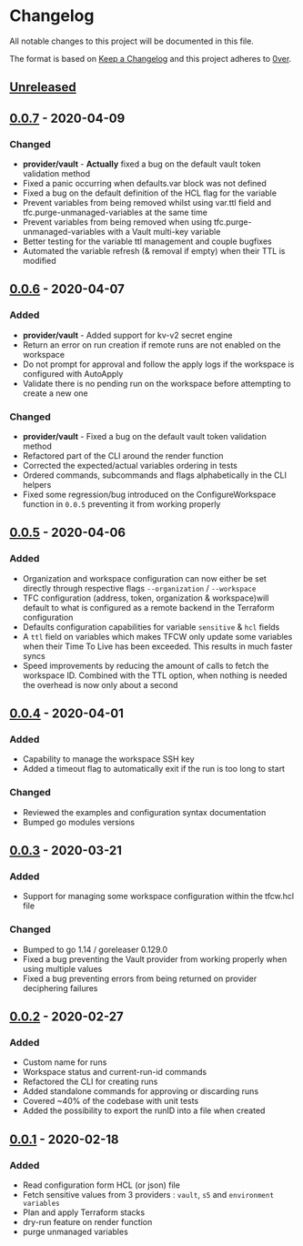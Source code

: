 # Changelog

All notable changes to this project will be documented in this file.

The format is based on [Keep a Changelog](http://keepachangelog.com/en/1.0.0/)
and this project adheres to [0ver](https://0ver.org).

## [Unreleased]

## [0.0.7] - 2020-04-09

### Changed

- **provider/vault** - **Actually** fixed a bug on the default vault token validation method
- Fixed a panic occurring when defaults.var block was not defined
- Fixed a bug on the default definition of the HCL flag for the variable
- Prevent variables from being removed whilst using var.ttl field and tfc.purge-unmanaged-variables at the same time
- Prevent variables from being removed when using tfc.purge-unmanaged-variables with a Vault multi-key variable
- Better testing for the variable ttl management and couple bugfixes
- Automated the variable refresh (& removal if empty) when their TTL is modified

## [0.0.6] - 2020-04-07

### Added

- **provider/vault** - Added support for kv-v2 secret engine
- Return an error on run creation if remote runs are not enabled on the workspace
- Do not prompt for approval and follow the apply logs if the workspace is configured with AutoApply
- Validate there is no pending run on the workspace before attempting to create a new one

### Changed

- **provider/vault** - Fixed a bug on the default vault token validation method
- Refactored part of the CLI around the render function
- Corrected the expected/actual variables ordering in tests
- Ordered commands, subcommands and flags alphabetically in the CLI helpers
- Fixed some regression/bug introduced on the ConfigureWorkspace function in `0.0.5` preventing it from working properly

## [0.0.5] - 2020-04-06

### Added

- Organization and workspace configuration can now either be set directly through respective flags `--organization` / `--workspace`
- TFC configuration (address, token, organization & workspace)will default to what is configured as a remote backend in the Terraform configuration
- Defaults configuration capabilities for variable `sensitive` & `hcl` fields
- A `ttl` field on variables which makes TFCW only update some variables when their Time To Live has been exceeded. This results in much faster syncs
- Speed improvements by reducing the amount of calls to fetch the workspace ID. Combined with the TTL option, when nothing is needed the overhead is now only about a second

## [0.0.4] - 2020-04-01

### Added

- Capability to manage the workspace SSH key
- Added a timeout flag to automatically exit if the run is too long to start

### Changed

- Reviewed the examples and configuration syntax documentation
- Bumped go modules versions

## [0.0.3] - 2020-03-21

### Added

- Support for managing some workspace configuration within the tfcw.hcl file

### Changed

- Bumped to go 1.14 / goreleaser 0.129.0
- Fixed a bug preventing the Vault provider from working properly when using multiple values
- Fixed a bug preventing errors from being returned on provider deciphering failures

## [0.0.2] - 2020-02-27

### Added

- Custom name for runs
- Workspace status and current-run-id commands
- Refactored the CLI for creating runs
- Added standalone commands for approving or discarding runs
- Covered ~40% of the codebase with unit tests
- Added the possibility to export the runID into a file when created

## [0.0.1] - 2020-02-18

### Added

- Read configuration form HCL (or json) file
- Fetch sensitive values from 3 providers : `vault`, `s5` and `environment variables`
- Plan and apply Terraform stacks
- dry-run feature on render function
- purge unmanaged variables

[Unreleased]: https://github.com/mvisonneau/tfcw/compare/0.0.7...HEAD
[0.0.7]: https://github.com/mvisonneau/tfcw/tree/0.0.7
[0.0.6]: https://github.com/mvisonneau/tfcw/tree/0.0.6
[0.0.5]: https://github.com/mvisonneau/tfcw/tree/0.0.5
[0.0.4]: https://github.com/mvisonneau/tfcw/tree/0.0.4
[0.0.3]: https://github.com/mvisonneau/tfcw/tree/0.0.3
[0.0.2]: https://github.com/mvisonneau/tfcw/tree/0.0.2
[0.0.1]: https://github.com/mvisonneau/tfcw/tree/0.0.1
